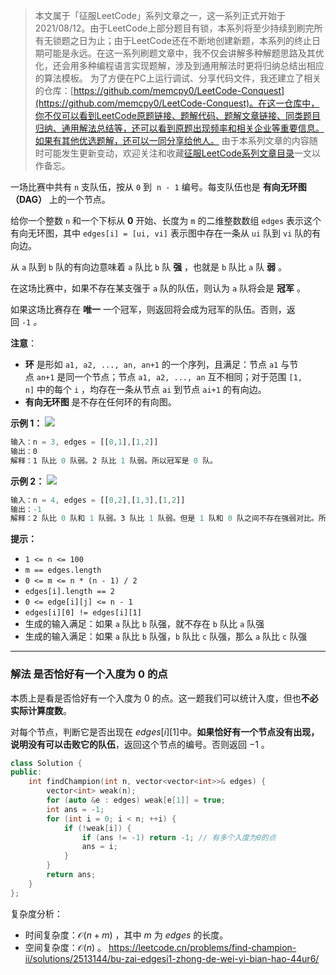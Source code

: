 > 本文属于「征服LeetCode」系列文章之一，这一系列正式开始于2021/08/12。由于LeetCode上部分题目有锁，本系列将至少持续到刷完所有无锁题之日为止；由于LeetCode还在不断地创建新题，本系列的终止日期可能是永远。在这一系列刷题文章中，我不仅会讲解多种解题思路及其优化，还会用多种编程语言实现题解，涉及到通用解法时更将归纳总结出相应的算法模板。
> <b></b>
> 为了方便在PC上运行调试、分享代码文件，我还建立了相关的仓库：[https://github.com/memcpy0/LeetCode-Conquest](https://github.com/memcpy0/LeetCode-Conquest)。在这一仓库中，你不仅可以看到LeetCode原题链接、题解代码、题解文章链接、同类题目归纳、通用解法总结等，还可以看到原题出现频率和相关企业等重要信息。如果有其他优选题解，还可以一同分享给他人。
> <b></b>
> 由于本系列文章的内容随时可能发生更新变动，欢迎关注和收藏[征服LeetCode系列文章目录](https://memcpy0.blog.csdn.net/article/details/119656559)一文以作备忘。

一场比赛中共有 `n` 支队伍，按从 `0` 到  `n - 1` 编号。每支队伍也是 **有向无环图（DAG）** 上的一个节点。

给你一个整数 `n` 和一个下标从 **0** 开始、长度为 `m` 的二维整数数组 `edges` 表示这个有向无环图，其中 `edges[i] = [ui, vi]` 表示图中存在一条从 `ui` 队到 `vi` 队的有向边。

从 `a` 队到 `b` 队的有向边意味着 `a` 队比 `b` 队 **强** ，也就是 `b` 队比 `a` 队 **弱** 。

在这场比赛中，如果不存在某支强于 `a` 队的队伍，则认为 `a` 队将会是 **冠军** 。

如果这场比赛存在 **唯一** 一个冠军，则返回将会成为冠军的队伍。否则，返回 `-1` _。_

**注意**：
- **环** 是形如 `a1, a2, ..., an, an+1` 的一个序列，且满足：节点 `a1` 与节点 `an+1` 是同一个节点；节点 `a1, a2, ..., an` 互不相同；对于范围 `[1, n]` 中的每个 `i` ，均存在一条从节点 `ai` 到节点 `ai+1` 的有向边。
- **有向无环图** 是不存在任何环的有向图。

**示例 1：**
![](https://assets.leetcode.com/uploads/2023/10/19/graph-3.png)
```js
输入：n = 3, edges = [[0,1],[1,2]]
输出：0
解释：1 队比 0 队弱。2 队比 1 队弱。所以冠军是 0 队。
```
**示例 2：**
![](https://assets.leetcode.com/uploads/2023/10/19/graph-4.png)
```js
输入：n = 4, edges = [[0,2],[1,3],[1,2]]
输出：-1
解释：2 队比 0 队和 1 队弱。3 队比 1 队弱。但是 1 队和 0 队之间不存在强弱对比。所以答案是 -1 。
```
**提示：**
- `1 <= n <= 100`
- `m == edges.length`
- `0 <= m <= n * (n - 1) / 2`
- `edges[i].length == 2`
- `0 <= edge[i][j] <= n - 1`
- `edges[i][0] != edges[i][1]`
- 生成的输入满足：如果 `a` 队比 `b` 队强，就不存在 `b` 队比 `a` 队强
- 生成的输入满足：如果 `a` 队比 `b` 队强，`b` 队比 `c` 队强，那么 `a` 队比 `c` 队强

---
### 解法 是否恰好有一个入度为 $0$ 的点
本质上是看是否恰好有一个入度为 $0$ 的点。这一题我们可以统计入度，但也**不必实际计算度数**。

对每个节点，判断它是否出现在 $\textit{edges}[i][1]$中。**如果恰好有一个节点没有出现，说明没有可以击败它的队伍**，返回这个节点的编号。否则返回 $-1$ 。
```cpp
class Solution {
public:
    int findChampion(int n, vector<vector<int>>& edges) {
        vector<int> weak(n);
        for (auto &e : edges) weak[e[1]] = true;
        int ans = -1;
        for (int i = 0; i < n; ++i) {
            if (!weak[i]) {
                if (ans != -1) return -1; // 有多个入度为0的点
                ans = i;
            }
        }
        return ans;
    }
};
```
复杂度分析：
- 时间复杂度：$\mathcal{O}(n+m)$ ，其中 $m$ 为 $\textit{edges}$ 的长度。
- 空间复杂度：$\mathcal{O}(n)$ 。
https://leetcode.cn/problems/find-champion-ii/solutions/2513144/bu-zai-edgesi1-zhong-de-wei-yi-bian-hao-44ur6/